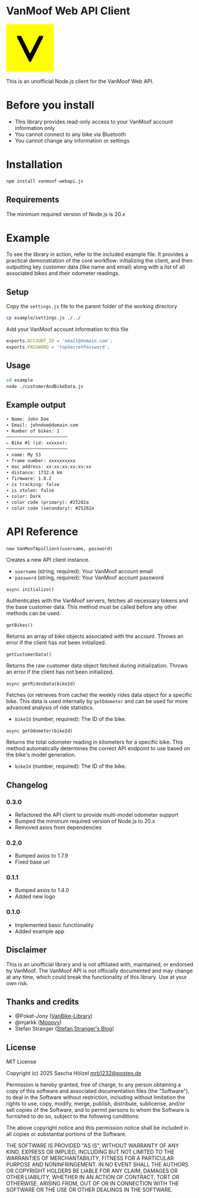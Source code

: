 # VanMoof Web API Client

![S3](./vanmoof.png)

This is an unofficial Node.js client for the VanMoof Web API.

# Before you install

* This library provides read-only access to your VanMoof account information only
* You cannot connect to any bike via Bluetooth
* You cannot change any information or settings

# Installation

```bash
npm install vanmoof-webapi.js
```

## Requirements

The minimum required version of Node.js is 20.x

# Example

To see the library in action, refer to the included example file. It provides a practical demonstration of the core workflow: initializing the client, and then outputting key customer data (like name and email) along with a list of all associated bikes and their odometer readings.

## Setup

Copy the `settings.js` file to the parent folder of the working directory

```bash
cp example/settings.js ./../
```

Add your VanMoof account information to this file
```js
exports.ACCOUNT_ID = 'email@domain.com';
exports.PASSWORD = 'topSecretPassword';
```

## Usage

```bash
cd example
node ./customerAndBikeData.js
```

## Example output

```
∙ Name: John Doe
∙ Email: johndoe@domain.com
∙ Number of bikes: 1
───────────────────────
▻ Bike #1 (id: xxxxxx):
───────────────────────
∙ name: My S3
∙ frame number: xxxxxxxxxx
∙ mac address: xx:xx:xx:xx:xx:xx
∙ distance: 1732.4 km
∙ firmware: 1.8.2
∙ is tracking: false
∙ is stolen: false
∙ color: Dark
∙ color code (primary): #25282a
∙ color code (secondary): #25282a
```

# API Reference

`new VanMoofApiClient(username, password)`

Creates a new API client instance.

- `username` (string, required): Your VanMoof account email
- `password` (string, required): Your VanMoof account password

`async initialize()`

Authenticates with the VanMoof servers, fetches all necessary tokens and the base customer data. This method must be called before any other methods can be used.

`getBikes()`

Returns an array of bike objects associated with the account. Throws an error if the client has not been initialized.

`getCustomerData()`

Returns the raw customer data object fetched during initialization. Throws an error if the client has not been initialized.

`async getRidesData(bikeId)`

Fetches (or retrieves from cache) the weekly rides data object for a specific bike. This data is used internally by `getOdometer` and can be used for more advanced analysis of ride statistics.

- `bikeId` (number, required): The ID of the bike.

`async getOdometer(bikeId)`

Returns the total odometer reading in kilometers for a specific bike. This method automatically determines the correct API endpoint to use based on the bike's model generation.

- `bikeId` (number, required): The ID of the bike.


## Changelog

### 0.3.0
* Refactored the API client to provide multi-model odometer support
* Bumped the minimum required version of Node.js to 20.x
* Removed axios from dependencies

### 0.2.0

* Bumped axios to 1.7.9
* Fixed base url

### 0.1.1

* Bumped axios to 1.4.0
* Added new logo

### 0.1.0

* Implemented basic functionality
* Added example app

## Disclaimer

This is an unofficial library and is not affiliated with, maintained, or endorsed by VanMoof. The VanMoof API is not officially documented and may change at any time, which could break the functionality of this library. Use at your own risk.

## Thanks and credits

* @Poket-Jony ([VanBike-Library](https://github.com/Poket-Jony/vanbike-lib))
* @mjarkk ([Mooovy](https://github.com/mjarkk/vanmoof-web-controller))
* Stefan Stranger ([Stefan Stranger's Blog](https://stefanstranger.github.io/2023/09/10/vanMoofsAPIReverseEngineeringAndDecompilation/index.html))

## License

MIT License

Copyright (c) 2025 Sascha Hölzel <mrb1232@posteo.de>

Permission is hereby granted, free of charge, to any person obtaining a copy
of this software and associated documentation files (the "Software"), to deal
in the Software without restriction, including without limitation the rights
to use, copy, modify, merge, publish, distribute, sublicense, and/or sell
copies of the Software, and to permit persons to whom the Software is
furnished to do so, subject to the following conditions:

The above copyright notice and this permission notice shall be included in all
copies or substantial portions of the Software.

THE SOFTWARE IS PROVIDED "AS IS", WITHOUT WARRANTY OF ANY KIND, EXPRESS OR
IMPLIED, INCLUDING BUT NOT LIMITED TO THE WARRANTIES OF MERCHANTABILITY,
FITNESS FOR A PARTICULAR PURPOSE AND NONINFRINGEMENT. IN NO EVENT SHALL THE
AUTHORS OR COPYRIGHT HOLDERS BE LIABLE FOR ANY CLAIM, DAMAGES OR OTHER
LIABILITY, WHETHER IN AN ACTION OF CONTRACT, TORT OR OTHERWISE, ARISING FROM,
OUT OF OR IN CONNECTION WITH THE SOFTWARE OR THE USE OR OTHER DEALINGS IN THE
SOFTWARE.

